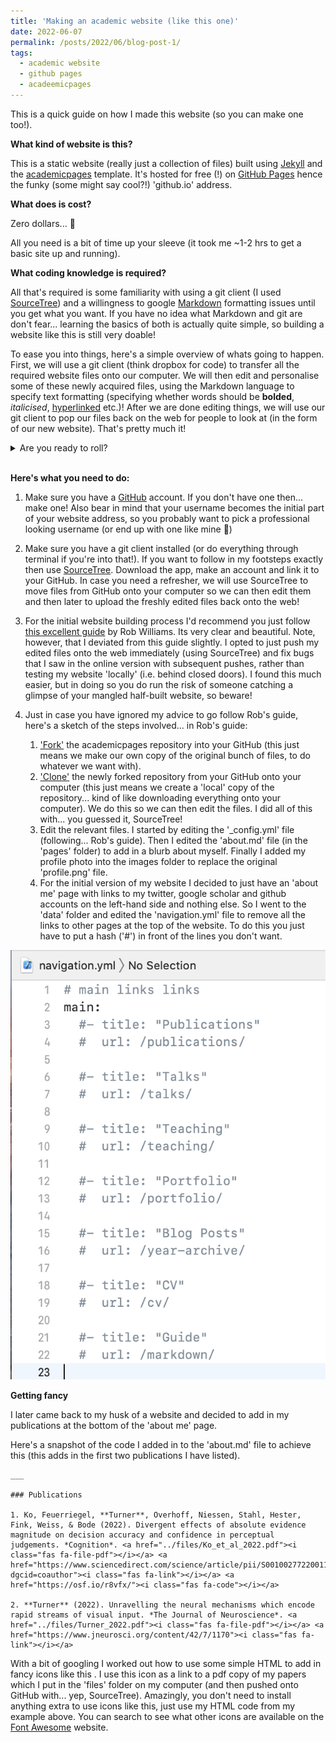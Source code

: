```yaml
---
title: 'Making an academic website (like this one)'
date: 2022-06-07
permalink: /posts/2022/06/blog-post-1/
tags:
  - academic website
  - github pages
  - acadeemicpages
---
```


This is a quick guide on how I made this website (so you can make one too!). 

**What kind of website is this?**

This is a static website (really just a collection of files) built using [Jekyll](https://jekyllrb.com/) and the [academicpages](https://github.com/academicpages/academicpages.github.io) template. It's hosted for free (!) on [GitHub Pages](https://pages.github.com/) hence the funky (some might say cool?!) 'github.io' address. 

**What does is cost?**

Zero dollars... &#129327; 

All you need is a bit of time up your sleeve (it took me ~1-2 hrs to get a basic site up and running). 

**What coding knowledge is required?**

All that's required is some familiarity with using a git client (I used [SourceTree](https://www.sourcetreeapp.com/)) and a willingness to google [Markdown](https://www.markdownguide.org/getting-started/) formatting issues until you get what you want. If you have no idea what Markdown and git are don't fear... learning the basics of both is actually quite simple, so building a website like this is still very doable! 

To ease you into things, here's a simple overview of whats going to happen. First, we will use a git client (think dropbox for code) to transfer all the required website files onto our computer. We will then edit and personalise some of these newly acquired files, using the Markdown language to specify text formatting (specifying whether words should be **bolded**, *italicised*, [hyperlinked](https://www.youtube.com/watch?v=dQw4w9WgXcQ) etc.)! After we are done editing things, we will use our git client to pop our files back on the web for people to look at (in the form of our new website). That's pretty much it! 

<details>
  <summary>
    Are you ready to roll?
  </summary>
  
  Heck yeah!!! Read on...
</details>

<br>

**Here's what you need to do:**

1. Make sure you have a [GitHub](https://github.com/) account. If you don't have one then... make one! Also bear in mind that your username becomes the initial part of your website address, so you probably want to pick a professional looking username (or end up with one like mine &#128556;) 

2. Make sure you have a git client installed (or do everything through terminal if you're into that!). If you want to follow in my footsteps exactly then use [SourceTree](https://www.sourcetreeapp.com/). Download the app, make an account and link it to your GitHub. In case you need a refresher, we will use SourceTree to move files from GitHub onto your computer so we can then edit them and then later to upload the freshly edited files back onto the web! 

3. For the initial website building process I'd recommend you just follow [this excellent guide](https://jayrobwilliams.com/posts/2020/06/academic-website/) by Rob Williams. Its very clear and beautiful. Note, however, that I deviated from this guide slightly. I opted to just push my edited files onto the web immediately (using SourceTree) and fix bugs that I saw in the online version with subsequent pushes, rather than testing my website 'locally' (i.e. behind closed doors). I found this much easier, but in doing so you do run the risk of someone catching a glimpse of your mangled half-built website, so beware! 

4. Just in case you have ignored my advice to go follow Rob's guide, here's a sketch of the steps involved... in Rob's guide:
	1. ['Fork'](https://docs.github.com/en/get-started/quickstart/fork-a-repo) the academicpages repository into your GitHub (this just means we make our own copy of the original bunch of files, to do whatever we want with). 
	2. ['Clone'](https://docs.github.com/en/repositories/creating-and-managing-repositories/cloning-a-repository) the newly forked repository from your GitHub onto your computer (this just means we create a 'local' copy of the repository... kind of like downloading everything onto your computer). We do this so we can then edit the files. I did all of this with... you guessed it, SourceTree!
	3. Edit the relevant files. I started by editing the '_config.yml' file (following... Rob's guide). Then I edited the 'about.md' file (in the 'pages' folder) to add in a blurb about myself. Finally I added my profile photo into the images folder to replace the original 'profile.png' file. 
	4. For the initial version of my website I decided to just have an 'about me' page with links to my twitter, google scholar and github accounts on the left-hand side and nothing else. So I went to the 'data' folder and edited the 'navigation.yml' file to remove all the links to other pages at the top of the website. To do this you just have to put a hash ('#') in front of the lines you don't want. 

![](../images/remove_navigation.png)

**Getting fancy**

I later came back to my husk of a website and decided to add in my publications at the bottom of the 'about me' page. 

Here's a snapshot of the code I added in to the 'about.md' file to achieve this (this adds in the first two publications I have listed).

```
___

### Publications

1. Ko, Feuerriegel, **Turner**, Overhoff, Niessen, Stahl, Hester, Fink, Weiss, & Bode (2022). Divergent effects of absolute evidence magnitude on decision accuracy and confidence in perceptual judgements. *Cognition*. <a href="../files/Ko_et_al_2022.pdf"><i class="fas fa-file-pdf"></i></a> <a href="https://www.sciencedirect.com/science/article/pii/S0010027722001135?dgcid=coauthor"><i class="fas fa-link"></i></a> <a href="https://osf.io/r8vfx/"><i class="fas fa-code"></i></a> 

2. **Turner** (2022). Unravelling the neural mechanisms which encode rapid streams of visual input. *The Journal of Neuroscience*. <a href="../files/Turner_2022.pdf"><i class="fas fa-file-pdf"></i></a> <a href="https://www.jneurosci.org/content/42/7/1170"><i class="fas fa-link"></i></a> 

```

With a bit of googling I worked out how to use some simple HTML to add in fancy icons like this <i class="fas fa-file-pdf"></i>. I use this icon as a link to a pdf copy of my papers which I put in the 'files' folder on my computer (and then pushed onto GitHub with... yep, SourceTree). Amazingly, you don't need to install anything extra to use icons like this, just use my HTML code from my example above. You can search to see what other icons are available on the [Font Awesome](https://fontawesome.com/) website.  